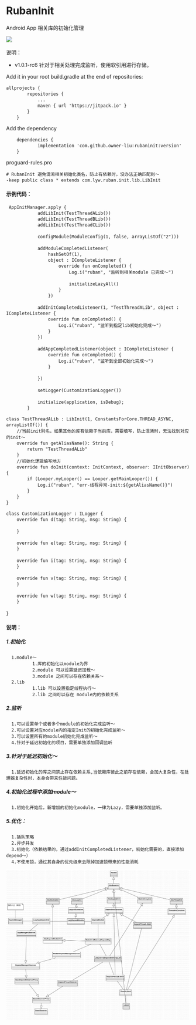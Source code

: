 # RubanInit
Android App 相关库的初始化管理

[![](https://jitpack.io/v/owner-liu/rubaninit.svg)](https://jitpack.io/#owner-liu/rubaninit)

说明：
- v1.0.1-rc6 针对于相关处理完成监听，使用软引用进行存储。

Add it in your root build.gradle at the end of repositories:
```
allprojects {
		repositories {
			...
			maven { url 'https://jitpack.io' }
		}
	}
```

Add the dependency
```
	dependencies {
	        implementation 'com.github.owner-liu:rubaninit:version'
	}
```

proguard-rules.pro
```
# RubanInit 避免混淆相关初始化类名，防止有依赖时，没办法正确匹配到～ 
-keep public class * extends com.lyw.ruban.init.lib.LibInit
```

#### 示例代码：
```
 AppInitManager.apply {
            addLibInit(TestThreadALib())
            addLibInit(TestThreadBLib())
            addLibInit(TestThreadCLib())

            configModule(ModuleConfig(1, false, arrayListOf("2")))

            addModuleCompletedListener(
                hashSetOf(1),
                object : ICompleteListener {
                    override fun onCompleted() {
                        Log.i("ruban", "监听到相关module 已完成～")

                        initializeLazyAll()
                    }
                })

            addInitCompletedListener(1, "TestThreadALib", object : ICompleteListener {
                override fun onCompleted() {
                    Log.i("ruban", "监听到指定lib初始化完成～")
                }
            })

            addAppCompletedListener(object : ICompleteListener {
                override fun onCompleted() {
                    Log.i("ruban", "监听到全部初始化完成～")
                }

            })

            setLogger(CustomizationLogger())

            initialize(application, isDebug);
        }
```
```
class TestThreadALib : LibInit(1, ConstantsForCore.THREAD_ASYNC, arrayListOf()) {
    //当前init别名，如果其他的库有依赖于当前库，需要填写，防止混淆时，无法找到对应的init～
    override fun getAliasName(): String {
        return "TestThreadALib"
    }
    //初始化逻辑编写地方
    override fun doInit(context: InitContext, observer: IInitObserver) {
        if (Looper.myLooper() == Looper.getMainLooper()) {
            Log.i("ruban", "err-线程异常-init:${getAliasName()}")
        }
    }
}
```
```
class CustomizationLogger : ILogger {
    override fun d(tag: String, msg: String) {

    }

    override fun e(tag: String, msg: String) {
    }

    override fun i(tag: String, msg: String) {
    }

    override fun v(tag: String, msg: String) {
    }

    override fun w(tag: String, msg: String) {
    }

}
```

#### 说明：
##### 1.初始化
      1.module～
              1.库的初始化以module为界
              2.module 可以设置延迟加载～
              3.module 之间可以存在依赖关系～
      2.lib
              1.lib 可以设置指定线程执行～
              2.lib 之间可以存在 module内的依赖关系

 ##### 2.监听
      1.可以设置单个或者多个module的初始化完成监听～
      2.可以设置对应module内的指定Init的初始化完成监听～
      3.可以设置所有的module初始化完成监听～
      4.针对于延迟初始化的项目，需要单独添加回调监听

 ##### 3.针对于延迟初始化～
      1.延迟初始化的库之间禁止存在依赖关系,当依赖库彼此之前存在依赖，会加大复杂性，在处理器复杂性时，本身会带来性能问题。
      
 ##### 4.初始化过程中添加module～
      1.初始化开始后，新增加的初始化module，一律为Lazy，需要单独添加监听。

 ##### 5.优化：
      1.插队策略
      2.异步并发
      3.初始化（依赖结果的，通过addInitCompletedListener，初始化需要的，直接添加depend～）
      4.不使用锁，通过其自身的优先级来去除掉加速锁带来的性能消耗

![](https://github.com/owner-liu/pic/blob/master/ruban_uml.jpg)
